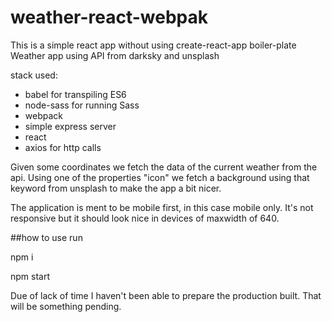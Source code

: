 # weather-react-webpak

This is a simple react app without using create-react-app boiler-plate
Weather app using API from darksky and unsplash

stack used:

* babel for transpiling ES6
* node-sass for running Sass
* webpack
* simple express server
* react
* axios for http calls

Given some coordinates we fetch the data of the current weather from the api. Using one of the properties "icon" we fetch a background using that keyword from unsplash to make the app a bit nicer.

The application is ment to be mobile first, in this case mobile only. It's not responsive but it should look nice in devices of maxwidth of 640.

##how to use
run

npm i

npm start

Due of lack of time I haven't been able to prepare the production built. That will be something pending.
